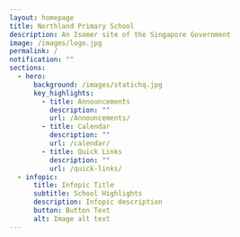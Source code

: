 ```yaml
---
layout: homepage
title: Northland Primary School
description: An Isomer site of the Singapore Government
image: /images/logo.jpg
permalink: /
notification: ""
sections:
  - hero:
      background: /images/statichq.jpg
      key_highlights:
        - title: Announcements
          description: ""
          url: /Announcements/
        - title: Calendar
          description: ""
          url: /calendar/
        - title: Quick Links
          description: ""
          url: /quick-links/
  - infopic:
      title: Infopic Title
      subtitle: School Highlights
      description: Infopic description
      button: Button Text
      alt: Image alt text
---
```

